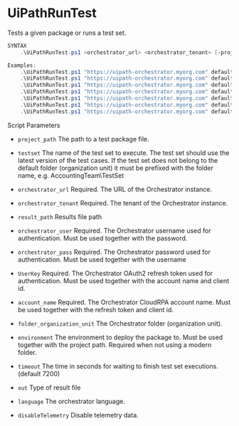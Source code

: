 
# UiPathRunTest
Tests a given package or runs a test set.
```PowerShell
SYNTAX
    .\UiPathRunTest.ps1 <orchestrator_url> <orchestrator_tenant> [-project_path <package>] [-testset <testset>] [-orchestrator_user <orchestrator_user> -orchestrator_pass <orchestrator_pass>] [-UserKey <auth_token> -account_name <account_name>] [-environment <environment>] [-folder_organization_unit <folder_organization_unit>] [-language <language>]

Examples:
    .\UiPathRunTest.ps1 "https://uipath-orchestrator.myorg.com" default -orchestrator_user admin -orchestrator_pass 123456 -S "MyRobotTests"
    .\UiPathRunTest.ps1 "https://uipath-orchestrator.myorg.com" default -orchestrator_user admin -orchestrator_pass 123456 -project_path "C:\UiPath\Project\project.json" -environment TestingEnv
    .\UiPathRunTest.ps1 "https://uipath-orchestrator.myorg.com" default -orchestrator_user admin -orchestrator_pass 123456 -project_path "C:\UiPath\Project\project.json" -folder_organization_unit MyFolder
    .\UiPathRunTest.ps1 "https://uipath-orchestrator.myorg.com" default -orchestrator_user admin -orchestrator_pass 123456 -project_path "C:\UiPath\Project\project.json" -folder_organization_unit MyFolder -environment MyEnvironment
    .\UiPathRunTest.ps1 "https://uipath-orchestrator.myorg.com" default -UserKey a7da29a2c93a717110a82 -account_name myAccount -testset "MyRobotTests"
    .\UiPathRunTest.ps1 "https://uipath-orchestrator.myorg.com" default -UserKey a7da29a2c93a717110a82 -account_name myAccount -project_path "C:\UiPath\Project\project.json" -environment TestingEnv -out junit
    .\UiPathRunTest.ps1 "https://uipath-orchestrator.myorg.com" default -UserKey a7da29a2c93a717110a82 -account_name myAccount -project_path "C:\UiPath\Project\project.json" -environment TestingEnv -result_path "C:\results.json" -out uipath -language en-US

```
Script Parameters
- `project_path` 
     The path to a test package file.

- `testset` 
     The name of the test set to execute. The test set should use the latest version of the test cases. If the test set does not belong to the default folder (organization unit) it must be prefixed with the folder name, e.g. AccountingTeam\TestSet

- `orchestrator_url`
    Required. The URL of the Orchestrator instance.

- `orchestrator_tenant` 
    Required. The tenant of the Orchestrator instance.

- `result_path` 
    Results file path

- `orchestrator_user`
    Required. The Orchestrator username used for authentication. Must be used together with the password.

- `orchestrator_pass`
    Required. The Orchestrator password used for authentication. Must be used together with the username

- `UserKey`
    Required. The Orchestrator OAuth2 refresh token used for authentication. Must be used together with the account name and client id.

- `account_name`
    Required. The Orchestrator CloudRPA account name. Must be used together with the refresh token and client id.

- `folder_organization_unit`
    The Orchestrator folder (organization unit).

- `environment`
    The environment to deploy the package to. Must be used together with the project path. Required when not using a modern folder.

- `timeout`
    The time in seconds for waiting to finish test set executions. (default 7200) 

- `out`
    Type of result file

- `language`
    The orchestrator language.

- `disableTelemetry`
    Disable telemetry data.
